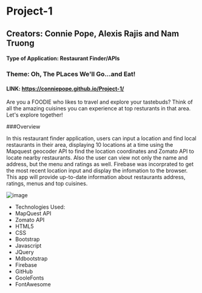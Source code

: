 # Project-1
## Creators: Connie Pope, Alexis Rajis and Nam Truong
#### Type of Application: Restaurant Finder/APIs

### Theme: Oh, The PLaces We'll Go...and Eat!

#### LINK: https://conniepope.github.io/Project-1/

Are you a FOODIE who likes to travel and explore your tastebuds?
Think of all the amazing cuisines you can experience at top resturants in that area.
Let's explore together!

###Overview

In this restaurant finder application, users can input a location and find local restaurants in their area, displaying 10 locations at a time using the  Mapquest geocoder API to find the location coordinates and Zomato API to locate nearby restaurants. Also the user can view not only the name and address, but the menu and ratings as well. Firebase was incorprated to get the most recent location input and display the infomation to the browser. This app will provide up-to-date information about restaurants address, ratings, menus and  top cuisines.

![image](https://user-images.githubusercontent.com/47279070/59950105-fde66d00-9442-11e9-8bde-09e49591d821.png)

- Technologies Used:
- MapQuest API
- Zomato API 
- HTML5 
- CSS 
- Bootstrap 
- Javascript 
- JQuery 
- Mdbootstrap  
- Firebase 
- GitHub
- GooleFonts
- FontAwesome
